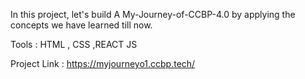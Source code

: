 In this project, let's build A My-Journey-of-CCBP-4.0 by applying the concepts we have learned till now.

Tools : HTML , CSS ,REACT JS

Project Link : https://myjourneyo1.ccbp.tech/
